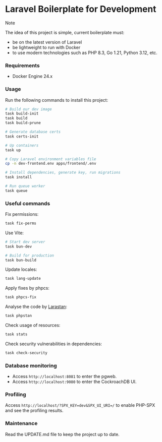# Laravel Boilerplate for Development

> [!NOTE]
> The idea of this project is simple, current boilerplate must:
> - be on the latest version of Laravel
> - be lightweight to run with Docker
> - to use modern technologies such as PHP 8.3, Go 1.21, Python 3.12, etc.

### Requirements

- Docker Engine 24.x

### Usage

Run the following commands to install this project:

```bash
# Build our dev image
task build-init
task build
task build-prune

# Generate database certs
task certs-init

# Up containers
task up

# Copy Laravel environment variables file
cp -n dev-frontend.env apps/frontend/.env

# Install dependencies, generate key, run migrations
task install

# Run queue worker
task queue
```

### Useful commands

Fix permissions:

```bash
task fix-perms
```

Use Vite:

```bash
# Start dev server
task bun-dev

# Build for production
task bun-build
```

Update locales:

```bash
task lang-update
```

Apply fixes by phpcs:

```bash
task phpcs-fix
```

Analyse the code by [Larastan](https://github.com/larastan/larastan):

```bash
task phpstan
```

Check usage of resources:

```bash
task stats
```

Check security vulnerabilities in dependencies:

```bash
task check-security
```

### Database monitoring

- Access `http://localhost:8081` to enter the pgweb.
- Access `http://localhost:9080` to enter the CockroachDB UI.

### Profiling

Access `http://localhost/?SPX_KEY=dev&SPX_UI_URI=/` to enable PHP-SPX and see the profiling results.

### Maintenance

Read the UPDATE.md file to keep the project up to date.
